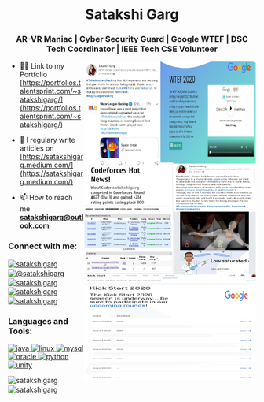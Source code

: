 <h1 align="center">Satakshi Garg</h1>
<h3 align="center">AR-VR Maniac | Cyber Security Guard | Google WTEF | DSC Tech Coordinator | IEEE Tech CSE Volunteer</h3>
<img align="right" width="350" height = "650" src="portfolio.jpg">

- 👨‍💻 Link to my Portfolio [https://portfolios.talentsprint.com/~satakshigarg/](https://portfolios.talentsprint.com/~satakshigarg/)

- 📝 I regulary write articles on [https://satakshigarg.medium.com/](https://satakshigarg.medium.com/)

- 📫 How to reach me **satakshigarg@outlook.com**

<h3 align="left">Connect with me:</h3>
<p align="left">
<a href="https://linkedin.com/in/satakshigarg" target="blank"><img align="center" src="https://cdn.jsdelivr.net/npm/simple-icons@3.0.1/icons/linkedin.svg" alt="satakshigarg" height="30" width="40" /></a>
<a href="https://medium.com/@satakshigarg" target="blank"><img align="center" src="https://cdn.jsdelivr.net/npm/simple-icons@3.0.1/icons/medium.svg" alt="@satakshigarg" height="30" width="40" /></a>
<a href="https://www.codechef.com/users/satakshigarg" target="blank"><img align="center" src="https://cdn.jsdelivr.net/npm/simple-icons@3.1.0/icons/codechef.svg" alt="satakshigarg" height="30" width="40" /></a>
<a href="https://codeforces.com/profile/satakshigarg" target="blank"><img align="center" src="https://cdn.jsdelivr.net/npm/simple-icons@3.0.1/icons/codeforces.svg" alt="satakshigarg" height="30" width="40" /></a>
<a href="https://www.leetcode.com/satakshigarg" target="blank"><img align="center" src="https://cdn.jsdelivr.net/npm/simple-icons@3.0.1/icons/leetcode.svg" alt="satakshigarg" height="30" width="40" /></a>
</p>

<h3 align="left">Languages and Tools:</h3>
<a href="https://www.java.com" target="_blank"> <img src="https://devicons.github.io/devicon/devicon.git/icons/java/java-original-wordmark.svg" alt="java" width="40" height="40"/> </a> <a href="https://www.linux.org/" target="_blank"> <img src="https://devicons.github.io/devicon/devicon.git/icons/linux/linux-original.svg" alt="linux" width="40" height="40"/> </a> <a href="https://www.mysql.com/" target="_blank"> <img src="https://devicons.github.io/devicon/devicon.git/icons/mysql/mysql-original-wordmark.svg" alt="mysql" width="40" height="40"/> </a> <a href="https://www.oracle.com/" target="_blank"> <img src="https://devicons.github.io/devicon/devicon.git/icons/oracle/oracle-original.svg" alt="oracle" width="40" height="40"/> </a> <a href="https://www.python.org" target="_blank"> <img src="https://devicons.github.io/devicon/devicon.git/icons/python/python-original.svg" alt="python" width="40" height="40"/> </a> <a href="https://unity.com/" target="_blank"> <img src="https://www.vectorlogo.zone/logos/unity3d/unity3d-icon.svg" alt="unity" width="40" height="40"/> </a> </p>

<p><img align="left" src="https://github-readme-stats.vercel.app/api/top-langs?username=satakshigarg&show_icons=true&locale=en&layout=compact" alt="satakshigarg" /></p>

<p>&nbsp;<img align="center" src="https://github-readme-stats.vercel.app/api?username=satakshigarg&show_icons=true&locale=en" alt="satakshigarg" /></p>
